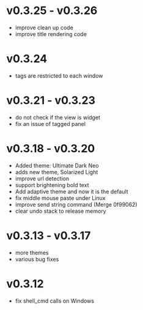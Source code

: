 # v0.3.25 - v0.3.26
- improve clean up code
- improve title rendering code

# v0.3.24

- tags are restricted to each window

# v0.3.21 - v0.3.23

 - do not check if the view is widget
 - fix an issue of tagged panel


# v0.3.18 - v0.3.20

- Added theme: Ultimate Dark Neo
- adds new theme, Solarized Light
- improve url detection
- support brightening bold text
- Add adaptive theme and now it is the default
- fix middle mouse paste under Linux
- improve send string command (Merge 0f99062)
- clear undo stack to release memory


# v0.3.13 - v0.3.17

- more themes
- various bug fixes

# v0.3.12

- fix shell_cmd calls on Windows
